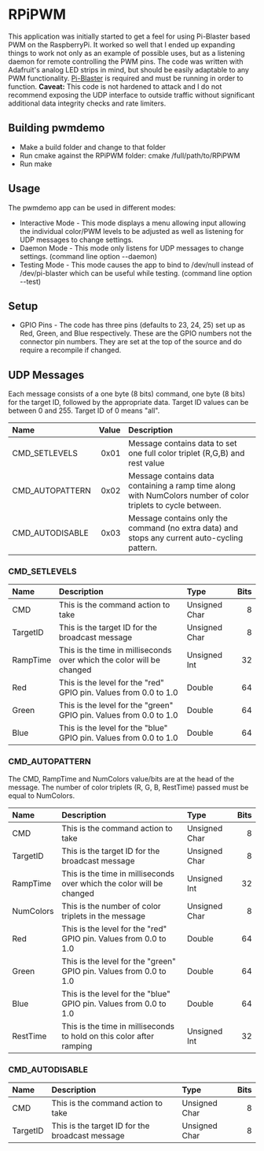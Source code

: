 # RPiPWM

This application was initially started to get a feel for using Pi-Blaster based PWM on the RaspberryPi. It worked so well that I ended up expanding things to work not only as an example of possible uses, but as a listening daemon for remote controlling the PWM pins. The code was written with Adafruit's analog LED strips in mind, but should be easily adaptable to any PWM functionality. [Pi-Blaster](https://github.com/sarfata/pi-blaster) is required and must be running in order to function. **Caveat:** This code is not hardened to attack and I do not recommend exposing the UDP interface to outside traffic without significant additional data integrity checks and rate limiters.

## Building pwmdemo

* Make a build folder and change to that folder
* Run cmake against the RPiPWM folder: cmake /full/path/to/RPiPWM
* Run make

## Usage

The pwmdemo app can be used in different modes:

* Interactive Mode - This mode displays a menu allowing input allowing the individual color/PWM levels to be adjusted as well as listening for UDP messages to change settings.
* Daemon Mode - This mode only listens for UDP messages to change settings. (command line option --daemon)
* Testing Mode - This mode causes the app to bind to /dev/null instead of /dev/pi-blaster which can be useful while testing. (command line option --test)

## Setup

* GPIO Pins - The code has three pins (defaults to 23, 24, 25) set up as Red, Green, and Blue respectively. These are the GPIO numbers not the connector pin numbers. They are set at the top of the source and do require a recompile if changed.

## UDP Messages

Each message consists of a one byte (8 bits) command, one byte (8 bits) for the target ID, followed by the appropriate data. Target ID values can be between 0 and 255. Target ID of 0 means "all".

| Name | Value | Description |
| :--- | ----: | :---------- |
| CMD_SETLEVELS | 0x01 | Message contains data to set one full color triplet (R,G,B) and rest value |
| CMD_AUTOPATTERN | 0x02 | Message contains data containing a ramp time along with NumColors number of color triplets to cycle between. |
| CMD_AUTODISABLE | 0x03 | Message contains only the command (no extra data) and stops any current auto-cycling pattern. |

### CMD_SETLEVELS
| Name | Description | Type | Bits |
| :--- | :---------- | :--- | ---: |
| CMD  | This is the command action to take | Unsigned Char | 8 |
| TargetID | This is the target ID for the broadcast message | Unsigned Char | 8 |
| RampTime | This is the time in milliseconds over which the color will be changed | Unsigned Int | 32 |
| Red  | This is the level for the "red" GPIO pin. Values from 0.0 to 1.0 | Double | 64 |
| Green  | This is the level for the "green" GPIO pin. Values from 0.0 to 1.0 | Double | 64 |
| Blue  | This is the level for the "blue" GPIO pin. Values from 0.0 to 1.0 | Double | 64 |

### CMD_AUTOPATTERN

The CMD, RampTime and NumColors value/bits are at the head of the message. The number of color triplets (R, G, B, RestTime) passed must be equal to NumColors.

| Name | Description | Type | Bits |
| :--- | :---------- | :--- | ---: |
| CMD  | This is the command action to take | Unsigned Char | 8 |
| TargetID | This is the target ID for the broadcast message | Unsigned Char | 8 |
| RampTime | This is the time in milliseconds over which the color will be changed | Unsigned Int | 32 |
| NumColors | This is the number of color triplets in the message | Unsigned Char | 8 |
| Red  | This is the level for the "red" GPIO pin. Values from 0.0 to 1.0 | Double | 64 |
| Green  | This is the level for the "green" GPIO pin. Values from 0.0 to 1.0 | Double | 64 |
| Blue  | This is the level for the "blue" GPIO pin. Values from 0.0 to 1.0 | Double | 64 |
| RestTime | This is the time in milliseconds to hold on this color after ramping | Unsigned Int | 32 |

### CMD_AUTODISABLE

| Name | Description | Type | Bits |
| :--- | :---------- | :--- | ---: |
| CMD  | This is the command action to take | Unsigned Char | 8 |
| TargetID | This is the target ID for the broadcast message | Unsigned Char | 8 |
